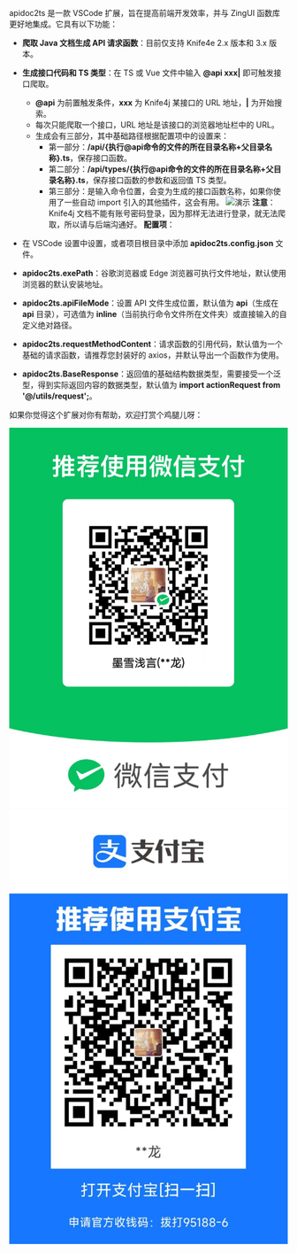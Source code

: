 apidoc2ts 是一款 VSCode 扩展，旨在提高前端开发效率，并与 ZingUI 函数库更好地集成。它具有以下功能：

- **爬取 Java 文档生成 API 请求函数**：目前仅支持 Knife4e 2.x 版本和 3.x 版本。
- **生成接口代码和 TS 类型**：在 TS 或 Vue 文件中输入 **@api xxx|** 即可触发接口爬取。
   - **@api** 为前置触发条件，**xxx** 为 Knife4j 某接口的 URL 地址，**|** 为开始搜索。
   - 每次只能爬取一个接口，URL 地址是该接口的浏览器地址栏中的 URL。
   - 生成会有三部分，其中基础路径根据配置项中的设置来：
      - 第一部分：**/api/{执行@api命令的文件的所在目录名称+父目录名称}.ts**，保存接口函数。
      - 第二部分：**/api/types/{执行@api命令的文件的所在目录名称+父目录名称}.ts**，保存接口函数的参数和返回值 TS 类型。
      - 第三部分：是输入命令位置，会变为生成的接口函数名称，如果你使用了一些自动 import 引入的其他插件，这会有用。
![演示](https://github.com/inksnowhailong/vscode-plugin/raw/master/apidoc2ts/images/demo.gif)
**注意**：Knife4j 文档不能有账号密码登录，因为那样无法进行登录，就无法爬取，所以请与后端沟通好。
**配置项**：

- 在 VSCode 设置中设置，或者项目根目录中添加 **apidoc2ts.config.json** 文件。
- **apidoc2ts.exePath**：谷歌浏览器或 Edge 浏览器可执行文件地址，默认使用浏览器的默认安装地址。
- **apidoc2ts.apiFileMode**：设置 API 文件生成位置，默认值为 **api**（生成在 **api** 目录），可选值为 **inline**（当前执行命令文件所在文件夹）或直接输入的自定义绝对路径。
- **apidoc2ts.requestMethodContent**：请求函数的引用代码，默认值为一个基础的请求函数，请推荐您封装好的 axios，并默认导出一个函数作为使用。
- **apidoc2ts.BaseResponse**：返回值的基础结构数据类型，需要接受一个泛型，得到实际返回内容的数据类型，默认值为 **import actionRequest from '@/utils/request';**。

如果你觉得这个扩展对你有帮助，欢迎打赏个鸡腿儿呀：

![收款码](https://github.com/inksnowhailong/vscode-plugin/raw/master/apidoc2ts/images/skm.jpg)
![收款码](https://github.com/inksnowhailong/vscode-plugin/raw/master/apidoc2ts/images/skm2.jpg)
